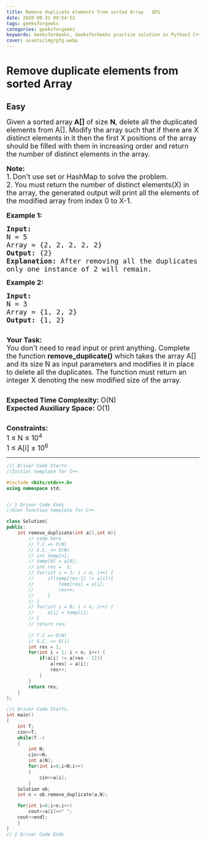 ```yaml
---
title: Remove duplicate elements from sorted Array   GFG
date: 2020-08-31 09:54:52
tags: geeksforgeeks
categories: geeksforgeeks
keywords: GeeksforGeeks, GeeksforGeeks practice solution in Python3 C++ Java, Remove duplicate elements from sorted Array - GFG solution
cover: assets/img/gfg.webp
---
```



# Remove duplicate elements from sorted Array
## Easy
<div class="problems_problem_content__Xm_eO"><p><span style="font-size:18px">Given a sorted array<strong> A[]</strong> of size <strong>N</strong>, delete all the duplicated elements from A[]. Modify the array such that if there are X distinct elements in it&nbsp;then the first X positions of the array should be filled with them in increasing order and return the number of distinct elements in the array.</span><br>
<br>
<span style="font-size:18px"><strong>Note: </strong><br>
1.<strong>&nbsp;</strong>Don't use set or HashMap to solve the problem.<br>
2. You must return the number of distinct elements(X) in the array, the generated output will print all the elements of the modified array from index 0 to X-1.</span><br>
<br>
<span style="font-size:18px"><strong>Example 1:</strong></span></p>

<pre><span style="font-size:18px"><strong>Input:</strong>
N = 5
Array = {2, 2, 2, 2, 2}
<strong>Output:</strong> {2}
<strong>Explanation:</strong> After removing all the duplicates 
only one instance of 2 will remain.</span>
</pre>

<p><span style="font-size:18px"><strong>Example 2:</strong></span></p>

<pre><span style="font-size:18px"><strong>Input:</strong>
N = 3
Array = {1, 2, 2}
<strong>Output:</strong> {1, 2}</span></pre>

<p><br>
<span style="font-size:18px"><strong>Your Task: &nbsp;</strong><br>
You don't need to read input or print anything. Complete the function <strong>remove_duplicate()</strong> which takes the array A[] and its size N as input parameters and modifies it in place to delete all the duplicates. The function must return an integer X denoting the new modified size of the array.&nbsp;</span></p>

<p><br>
<span style="font-size:18px"><strong>Expected Time Complexity: </strong>O(N)<br>
<strong>Expected Auxiliary Space:</strong> O(1)</span></p>

<p><br>
<span style="font-size:18px"><strong>Constraints:</strong><br>
1 ≤ N ≤ 10<sup>4</sup><br>
1 ≤ A[i] ≤ 10<sup>6</sup></span></p>
</div>

---




```cpp
//{ Driver Code Starts
//Initial template for C++

#include <bits/stdc++.h>
using namespace std;


// } Driver Code Ends
//User function template for C++

class Solution{
public:
    int remove_duplicate(int a[],int n){
        // code here
        // T.C => O(N)
        // S.C. => O(N)
        // int temp[n];
        // temp[0] = a[0];
        // int res =  1;
        // for(int i = 1; i < n; i++) {
        //     if(temp[res-1] != a[i]){
        //         temp[res] = a[i];
        //         res++;
        //     }
        // }
        // for(int i = 0; i < n; i++) {
        //     a[i] = temp[i];
        // }
        // return res;
        
        // T.C => O(N)
        // S.C. => O(1)
        int res = 1;
        for(int i = 1; i < n; i++) {
            if(a[i] != a[res - 1]){
                a[res] = a[i];
                res++;
            }
        }
        return res;
    }
};

//{ Driver Code Starts.
int main()
{
    int T;
    cin>>T;
    while(T--)
    {
        int N;
        cin>>N;
        int a[N];
        for(int i=0;i<N;i++)
        {
            cin>>a[i];
        }
    Solution ob;
    int n = ob.remove_duplicate(a,N);

    for(int i=0;i<n;i++)
        cout<<a[i]<<" ";
    cout<<endl;
    }
}
// } Driver Code Ends
```

